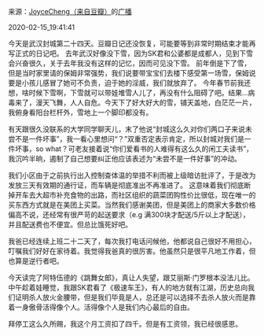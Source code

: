 来源：[JoyceCheng（来自豆瓣）](https://www.douban.com/people/30298116/)的[广播](https://www.douban.com/people/30298116/status/2813066724/)


2020-02-15_19:41:41


今天是武汉封城第二十四天。豆瓣日记还没恢复，可能要等到非常时期结束才能再写正式的日记吧。
去年武汉好像没下雪，因为SK君和公婆都是成都人，见到下雪会兴奋很久，关于去年我没有这样的记忆，因而可见没下雪。
前年倒是下了雪，但是当时家里请的保姆非常强势，我们说要带宝宝们去楼下感受第一场雪，保姆说要是小孩儿感冒了她可不负责，迫于她的淫威，我们就放弃了。
今年春节前我还想，啥时候下雪啊，下雪就可以带娃堆雪人儿了，再没有什么阻碍了吧。结果…病毒来了，漫天飞舞，人人自危。今天下了好大好大的雪，铺天盖地，白茫茫一片，我俯身看阳台栏杆外，雪地上一个脚印都没有。

有天跟很久没联系的大学同学聊天儿，末了他说“封城这么久对你们两口子来说未尝不是一件坏事”，我一看心里想问“？”双重否定表示肯定，所以封城对我们是一件坏事，so what？可老友接着说“你们爱看书的人难得有这么久的闲工夫读书”，我沉吟半晌，遏制了自己想要纠正他应该表述为“未尝不是一件好事”的冲动。

我们小区由于之前执行出入控制查体温的举措不利而被上级暗访批评了，于是改为发放三天有效期的通行证，而车辆是彻底准出不再准进了。
这意味着我们彻底断掉开车去大超市补充食物的出路，而社区组织的蔬菜团购性价比很低，现在唯一的买东西方式就是在美团上买菜。当然我们感谢美团，但是美团上的商家大多数价格偏高不说，还经常有很严苛的起送要求（e.g 满300块才配送/5斤以上才配送），并且配送费也不便宜。但总比饿死好吧。

我爸已经连续上班二十二天了，每次我打电话问候他，他都说自己很好不用担心，叮嘱我们好好在家待着。我觉得我爸真的很厉害。他虽然只是很平凡地工作着，但也算是逆行者吧。

今天读完了阿特伍德的《跳舞女郎》，真让人失望，跟艾丽斯·门罗根本没法儿比。中午趁着娃睡觉，我跟SK君看了《极速车王》，有人的地方就有江湖，历史总向我们证明杀人放火金腰带，但是我们毕竟是人，总还是可以选择不去杀人放火而是靠着一身傲骨活得像个人。活得像个人是我们内心最后的自由。

拜停工这么久所赐，我这个月工资扣了四千。但是有工资领，我已经很感恩。
